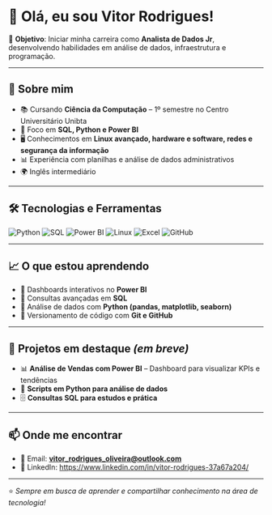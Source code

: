 # 👋 Olá, eu sou Vitor Rodrigues!

🎯 **Objetivo**: Iniciar minha carreira como **Analista de Dados Jr**, desenvolvendo habilidades em análise de dados, infraestrutura e programação.

---

## 🚀 Sobre mim
- 📚 Cursando **Ciência da Computação** – 1º semestre no Centro Universitário Unibta  
- 🔎 Foco em **SQL, Python e Power BI**  
- 🖥️ Conhecimentos em **Linux avançado, hardware e software, redes e segurança da informação**  
- 📊 Experiência com planilhas e análise de dados administrativos  
- 🌍 Inglês intermediário  

---

## 🛠️ Tecnologias e Ferramentas

![Python](https://img.shields.io/badge/Python-3776AB?style=for-the-badge&logo=python&logoColor=white)
![SQL](https://img.shields.io/badge/SQL-003B57?style=for-the-badge&logo=databricks&logoColor=white)
![Power BI](https://img.shields.io/badge/Power%20BI-F2C811?style=for-the-badge&logo=powerbi&logoColor=black)
![Linux](https://img.shields.io/badge/Linux-FCC624?style=for-the-badge&logo=linux&logoColor=black)
![Excel](https://img.shields.io/badge/Excel-217346?style=for-the-badge&logo=microsoft-excel&logoColor=white)
![GitHub](https://img.shields.io/badge/GitHub-181717?style=for-the-badge&logo=github&logoColor=white)

---

## 📈 O que estou aprendendo
- 📌 Dashboards interativos no **Power BI**  
- 📌 Consultas avançadas em **SQL**  
- 📌 Análise de dados com **Python (pandas, matplotlib, seaborn)**  
- 📌 Versionamento de código com **Git e GitHub**  

---

## 📂 Projetos em destaque *(em breve)*
- 📊 **Análise de Vendas com Power BI** – Dashboard para visualizar KPIs e tendências  
- 🐍 **Scripts em Python para análise de dados**  
- 🗄️ **Consultas SQL para estudos e prática**  

---

## 📫 Onde me encontrar
- 📧 Email: **vitor_rodrigues_oliveira@outlook.com**  
- 💼 LinkedIn: https://www.linkedin.com/in/vitor-rodrigues-37a67a204/

---

⭐ *Sempre em busca de aprender e compartilhar conhecimento na área de tecnologia!*
